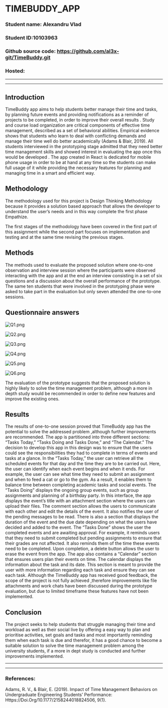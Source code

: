 
			





#            TIMEBUDDY_APP











### **Student name**: Alexandru Vlad
### **Student ID**:10103963
### **Github source code**: https://github.com/al3x-git/TimeBuddy.git
### **Hosted**:    

---
---








## **Introduction**




TimeBuddy app aims to help students better  manage their time and tasks, by planning future events and providing notifications as a reminder of projects to be completed, in order to improve their overall results .
Study and course load organization are critical components of effective time management, described as a set of  behavioral  abilities. Empirical evidence shows that students who learn to deal with conflicting demands and manage their time well do better academically (Adams & Blair, 2019). All students interviewed in the prototyping stage admitted that they need better time management skills and showed interest in evaluating the app once this would be developed .
The app created in React is dedicated for mobile phone usage in order to be at hand at any time so the students can make full usage of it while providing the necessary features for planning and managing time in a smart and efficient way.









## **Methodology**



The methodology used for this project is Design Thinking Methodology because it provides a solution based approach that allows the developer to understand the user’s needs and in this way complete the first phase Empathize.
 
The first stages of the methodology have been covered in the first part of this assignment while the second part focuses on implementation and testing and at the same time revising the previous stages.



## **Methods**



The methods used to evaluate the proposed solution where one-to-one observation and interview session where the participants were observed interacting with the app and at the end an interview consisting in a set of six questions and a discussion about the overall performance of the prototype.
The same ten students that were involved in the prototyping phase were asked to take part in the evaluation but only seven attended the one-to-one sessions.





## **Questionnaire answers**





![Q1.png](https://i.postimg.cc/02z4mxRv/Q1.png)



![Q2.png](https://i.postimg.cc/PrZ54g1G/Q2.png)



![Q3.png](https://i.postimg.cc/1t2y0Bt5/Q3.png)



![Q4.png](https://i.postimg.cc/kgs9Yq4H/Q4.png)



![Q5.png](https://i.postimg.cc/6QPkF3NM/Q5.png)



![Q6.png](https://i.postimg.cc/L6Vr2vpY/Q6.png)

 
 

 

 

 
The evaluation of the prototype suggests that the proposed solution is highly likely to solve the time management problem, although a more  in depth study would be recommended in order to define new features and improve the existing ones.





## **Results**



The results of one-to-one session proved that TimeBuddy app has the potential to solve the addressed problem ,although further improvements are recommended. The app is partitioned into three different sections: “Tasks Today,” “Tasks Doing and Tasks Done,” and “The Calendar.” The decision to develop this app in this design was to ensure that the users could see the responsibilities they had to complete in terms of events and tasks at a glance. In the “Tasks Today,” the user can retrieve all the scheduled events for that day and the time they are to be carried out. Here, the user can identify when each event begins and when it ends. For example, the user can see what time they need to submit an assignment and when to feed a cat or go to the gym. As a result, it enables them to balance time between completing academic tasks and social events.
The “Tasks Doing” displays the ongoing group events, such as group assignments and planning of a birthday party. In this interface, the app displays the event’s title with an attachment section where the users can upload their files. The comment section allows the users to communicate with each other and edit the details of the event. It also notifies the user of the pending messages to be read. There is also a section that displays the duration of the event and the due date depending on what the users have decided and added to the event.
The “Tasks Done” shows the user the completed events and are awaiting approval. For example, it reminds users that they need to submit completed but pending assignments to ensure that their grades are not affected. It also reminds them of the time these events need to be completed. Upon completion, a delete button allows the user to erase the event from the app.
The app also contains a “Calendar” section that ensures users plan their events on time. The calendar displays the information about the task and its date. This section is meant to provide the user with more information regarding each task and ensure they can see each task.
Although the TimeBuddy app has received good feedback, the scope of the project is not fully achieved ,therefore  improvements  like file attachments and work chats have been discussed during the prototype evaluation, but due to limited timeframe these features have not been implemented.





## **Conclusion**



The project seeks to help students that struggle managing their time and workload as well as their social live by offering a easy way to plan and prioritise activities, set goals and tasks and most importantly reminding them when each task is due and therefor, it has a good chance to become a suitable solution to solve the time management problem among the university students, if a more in dept study is conducted and further improvements implemented.


	


---
---







### **References**: 
Adams, R. V., & Blair, E. (2019). Impact of Time Management Behaviors on Undergraduate Engineering Students’ Performance: Https://Doi.Org/10.1177/2158244018824506, 9(1). 

